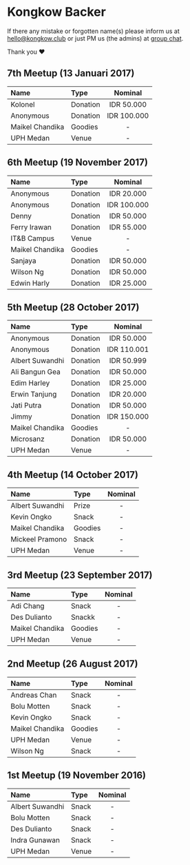 # Kongkow Backer

If there any mistake or forgotten name(s) please inform us at hello@kongkow.club or just PM us (the admins) at [group chat](https://t.me/KongkowITMedan). 

Thank you :heart:

## 7th Meetup (13 Januari 2017)

| Name            | Type     | Nominal     |
| :-------------- | :------- | :---------: |
| Kolonel         | Donation | IDR  50.000 |
| Anonymous       | Donation | IDR 100.000 |
| Maikel Chandika | Goodies  | -           |
| UPH Medan       | Venue    | -           |

## 6th Meetup (19 November 2017)

| Name            | Type     | Nominal     |
| :-------------- | :------- | :---------: |
| Anonymous       | Donation | IDR  20.000 |
| Anonymous       | Donation | IDR 100.000 |
| Denny           | Donation | IDR  50.000 |
| Ferry Irawan    | Donation | IDR  55.000 |
| IT&B Campus     | Venue    | -           |
| Maikel Chandika | Goodies  | -           |
| Sanjaya         | Donation | IDR  50.000 |
| Wilson Ng       | Donation | IDR  50.000 |
| Edwin Harly     | Donation | IDR  25.000 |

## 5th Meetup (28 October 2017)

| Name            | Type     | Nominal     |
| :-------------- | :------- | :---------: |
| Anonymous       | Donation | IDR  50.000 |
| Anonymous       | Donation | IDR 110.001 |
| Albert Suwandhi | Donation | IDR  50.999 |
| Ali Bangun Gea  | Donation | IDR  50.000 |
| Edim Harley     | Donation | IDR  25.000 |
| Erwin Tanjung   | Donation | IDR  20.000 |
| Jati Putra      | Donation | IDR  50.000 |
| Jimmy           | Donation | IDR 150.000 |
| Maikel Chandika | Goodies  | -           |
| Microsanz       | Donation | IDR  50.000 |
| UPH Medan       | Venue    | -           |
 
## 4th Meetup (14 October 2017)

| Name            | Type    | Nominal   |
| :-------------- | :------ | :-------: |
| Albert Suwandhi | Prize   | -         |
| Kevin Ongko     | Snack   | -         |
| Maikel Chandika | Goodies | -         |
| Mickeel Pramono | Snack   | -         |
| UPH Medan       | Venue   | -         |

## 3rd Meetup (23 September 2017)

| Name            | Type    | Nominal |
| :-------------- | :------ | :-----: |
| Adi Chang       | Snack   | -       |
| Des Dulianto    | Snackk  | -       |
| Maikel Chandika | Goodies | -       |
| UPH Medan       | Venue   | -       |

## 2nd Meetup (26 August 2017)

| Name            | Type    | Nominal |
| :-------------- | :------ | :-----: |
| Andreas Chan    | Snack   | -       |
| Bolu Motten     | Snack   | -       |
| Kevin Ongko     | Snack   | -       |
| Maikel Chandika | Goodies | -       |
| UPH Medan       | Venue   | -       |
| Wilson Ng       | Snack   | -       |

## 1st Meetup (19 November 2016)

| Name            | Type          | Nominal |
| :-------------- | :------------ | :-----: |
| Albert Suwandhi | Snack         | -       |
| Bolu Motten     | Snack         | -       |
| Des Dulianto    | Snack         | -       |
| Indra Gunawan   | Snack         | -       |
| UPH Medan       | Venue         | -       |
